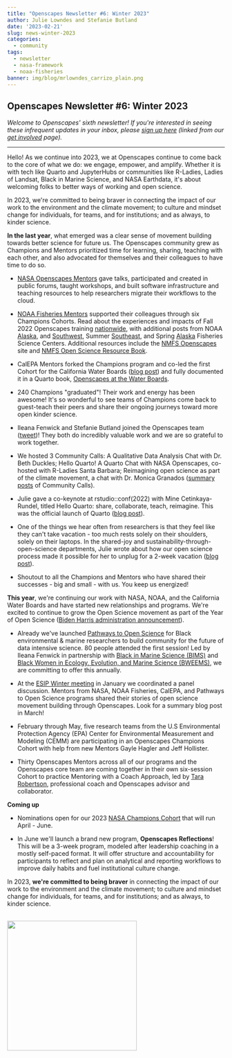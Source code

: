 ```yaml
---
title: "Openscapes Newsletter #6: Winter 2023"
author: Julie Lowndes and Stefanie Butland
date: '2023-02-21'
slug: news-winter-2023
categories:
  - community
tags:
  - newsletter
  - nasa-framework
  - noaa-fisheries
banner: img/blog/mrlowndes_carrizo_plain.png
---
```


## **Openscapes Newsletter #6: Winter 2023**

*Welcome to Openscapes' sixth newsletter! If you're interested in seeing these infrequent updates in your inbox, please [sign up here](https://docs.google.com/forms/d/e/1FAIpQLSdgVXRp3V-w94GPWkR31RUfyBl37EphdQSlCOcnyeNlf8OLWw/viewform) (linked from our [get involved](https://openscapes.org/contact) page).*

------------------------------------------------------------------------

Hello! As we continue into 2023, we at Openscapes continue to come back to the core of what we do: we engage, empower, and amplify. Whether it is with tech like Quarto and JupyterHubs or communities like R-Ladies, Ladies of Landsat, Black in Marine Science, and NASA Earthdata, it's about welcoming folks to better ways of working and open science.

In 2023, we're committed to being braver in connecting the impact of our work to the environment and the climate movement; to culture and mindset change for individuals, for teams, and for institutions; and as always, to kinder science.

**In the last year**, what emerged was a clear sense of movement building towards better science for future us. The Openscapes community grew as Champions and Mentors prioritized time for learning, sharing, teaching with each other, and also advocated for themselves and their colleagues to have time to do so.

-   [NASA Openscapes Mentors](https://nasa-openscapes.github.io/mentors.html) gave talks, participated and created in public forums, taught workshops, and built software infrastructure and teaching resources to help researchers migrate their workflows to the cloud.

-   [NOAA Fisheries Mentors](https://nmfs-openscapes.github.io/mentors.html) supported their colleagues through six Champions Cohorts. Read about the experiences and impacts of Fall 2022 Openscapes training [nationwide](https://openscapes.org/blog/2023/01/24/2022-noaa-nmfs-fall/), with additional posts from NOAA [Alaska](https://openscapes.org/blog/2023/02/16/2022-noaa-afsc-fall/), and [Southwest](https://openscapes.org/blog/2022/12/09/case-study-swfsc-sael/), Summer [Southeast](https://openscapes.org/blog/2022/09/30/2022-sefsc-summer/), and Spring [Alaska](https://openscapes.org/blog/2022/04/07/afsc-supportive-forum/) Fisheries Science Centers. Additional resources include the [NMFS Openscapes](https://nmfs-openscapes.github.io/) site and [NMFS Open Science Resource Book](https://nmfs-opensci.github.io/ResourceBook/).

-   CalEPA Mentors forked the Champions program and co-led the first Cohort for the California Water Boards ([blog post](https://www.openscapes.org/blog/2022/12/02/swrcb-2022/)) and fully documented it in a Quarto book, [Openscapes at the Water Boards](https://cawaterboarddatacenter.github.io/swrcb-openscapes/).

-   240 Champions "graduated"! Their work and energy has been awesome! It's so wonderful to see teams of Champions come back to guest-teach their peers and share their ongoing journeys toward more open kinder science.

-   Ileana Fenwick and Stefanie Butland joined the Openscapes team ([tweet](https://twitter.com/openscapes/status/1534951248369025031))! They both do incredibly valuable work and we are so grateful to work together.

-   We hosted 3 Community Calls: A Qualitative Data Analysis Chat with Dr. Beth Duckles; Hello Quarto! A Quarto Chat with NASA Openscapes, co-hosted with R-Ladies Santa Barbara; Reimagining open science as part of the climate movement, a chat with Dr. Monica Granados ([summary posts](https://www.openscapes.org/tags/community-call/) of Community Calls).

-   Julie gave a co-keynote at rstudio::conf(2022) with Mine Cetinkaya-Rundel, titled Hello Quarto: share, collaborate, teach, reimagine. This was the official launch of Quarto ([blog post](https://www.openscapes.org/blog/2022/08/10/quarto-keynote/)).

-   One of the things we hear often from researchers is that they feel like they can't take vacation - too much rests solely on their shoulders, solely on their laptops. In the shared-joy and sustainability-through-open-science departments, Julie wrote about how our open science process made it possible for her to unplug for a 2-week vacation ([blog post](https://www.openscapes.org/blog/2022/11/03/vacationing-with-open-science/)).

-   Shoutout to all the Champions and Mentors who have shared their successes - big and small - with us. You keep us energized!

**This year**, we're continuing our work with NASA, NOAA, and the California Water Boards and have started new relationships and programs. We're excited to continue to grow the Open Science movement as part of the Year of Open Science ([Biden Harris administration announcement](https://www.whitehouse.gov/ostp/news-updates/2023/01/11/fact-sheet-biden-harris-administration-announces-new-actions-to-advance-open-and-equitable-research/)).

-   Already we've launched [Pathways to Open Science](https://openscapes.github.io/pathways-to-open-science/) for Black environmental & marine researchers to build community for the future of data intensive science. 80 people attended the first session! Led by Ileana Fenwick in partnership with [Black in Marine Science (BIMS)](https://www.blackinmarinescience.org/) and [Black Women in Ecology, Evolution, and Marine Science (BWEEMS)](https://www.bweems.org/), we are committing to offer this annually.

-   At the [ESIP Winter meeting](https://2023januaryesipmeeting.sched.com/event/1EwXx) in January we coordinated a panel discussion. Mentors from NASA, NOAA Fisheries, CalEPA, and Pathways to Open Science programs shared their stories of open science movement building through Openscapes. Look for a summary blog post in March!

-   February through May, five research teams from the U.S Environmental Protection Agency (EPA) Center for Environmental Measurement and Modeling (CEMM) are participating in an Openscapes Champions Cohort with help from new Mentors Gayle Hagler and Jeff Hollister.

-   Thirty Openscapes Mentors across all of our programs and the Openscapes core team are coming together in their own six-session Cohort to practice Mentoring with a Coach Approach, led by [Tara Robertson](https://tararobertson.ca/), professional coach and Openscapes advisor and collaborator.

**Coming up**

-   Nominations open for our 2023 [NASA Champions Cohort](https://nasa-openscapes.github.io/champions) that will run April - June.

-   In June we'll launch a brand new program, **Openscapes Reflections**! This will be a 3-week program, modeled after leadership coaching in a mostly self-paced format. It will offer structure and accountability for participants to reflect and plan on analytical and reporting workflows to improve daily habits and fuel institutional culture change.

In 2023, **we're committed to being braver** in connecting the impact of our work to the environment and the climate movement; to culture and mindset change for individuals, for teams, and for institutions; and as always, to kinder science.

<br> <img src="/img/blog/mrlowndes_carrizo_plain.png" width="300px"> <br>
